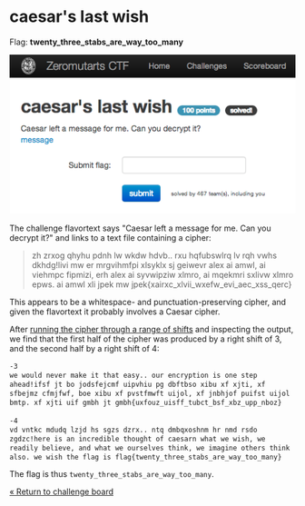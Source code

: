 caesar's last wish
==================

Flag: **twenty_three_stabs_are_way_too_many**

![caesar's last wish](images/caesar.png "caesar's last wish challenge introduction")

The challenge flavortext says "Caesar left a message for me. Can you
decrypt it?" and links to a text file containing a cipher:

> zh zrxog qhyhu pdnh lw wkdw hdvb.. rxu hqfubswlrq lv rqh vwhs dkhdg!livi mw er mrgvihmfpi xlsyklx sj geiwevr alex ai amwl, ai viehmpc fipmizi, erh alex ai syvwipziw xlmro, ai mqekmri sxlivw xlmro epws. ai amwl xli jpek mw jpek{xairxc_xlvii_wxefw_evi_aec_xss_qerc}

This appears to be a whitespace- and punctuation-preserving cipher,
and given the flavortext it probably involves a Caesar cipher.

After [running the cipher through a range of shifts](caesar.py "Caesar cipher
Python script") and inspecting the output, we find that the first half of the
cipher was produced by a right shift of 3, and the second half by a right shift
of 4:

    -3
    we would never make it that easy.. our encryption is one step ahead!ifsf jt bo jodsfejcmf uipvhiu pg dbftbso xibu xf xjti, xf sfbejmz cfmjfwf, boe xibu xf pvstfmwft uijol, xf jnbhjof puifst uijol bmtp. xf xjti uif gmbh jt gmbh{uxfouz_uisff_tubct_bsf_xbz_upp_nboz}

    -4
    vd vntkc mdudq lzjd hs sgzs dzrx.. ntq dmbqxoshnm hr nmd rsdo zgdzc!here is an incredible thought of caesarn what we wish, we readily believe, and what we ourselves think, we imagine others think also. we wish the flag is flag{twenty_three_stabs_are_way_too_many}

The flag is thus `twenty_three_stabs_are_way_too_many`.

[« Return to challenge board](../README.md "Return to challenge board")
